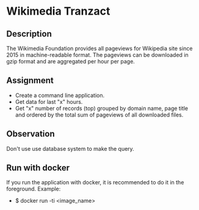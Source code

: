 ﻿# Wikimedia Tranzact

## Description
The Wikimedia Foundation provides all pageviews for Wikipedia site since 2015 in machine-readable format. The pageviews can be downloaded in gzip format and are aggregated per hour per page.

## Assignment
-	Create a command line application.
-	Get data for last "x" hours. 
-	Get "x" number of records (top) grouped by domain name, page title and ordered by the total sum of pageviews of all downloaded files.

## Observation
Don't use use database system to make the query.

## Run with docker
If you run the application with docker, it is recommended to do it in the foreground. Example:
- $ docker run -ti <image_name>